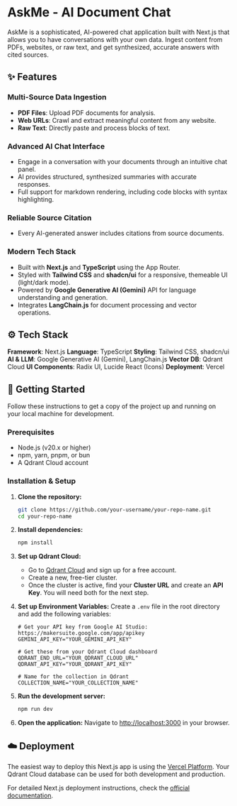 # AskMe - AI Document Chat

AskMe is a sophisticated, AI-powered chat application built with Next.js that allows you to have conversations with your own data. Ingest content from PDFs, websites, or raw text, and get synthesized, accurate answers with cited sources.

## ✨ Features

### Multi-Source Data Ingestion

  - **PDF Files**: Upload PDF documents for analysis.
  - **Web URLs**: Crawl and extract meaningful content from any website.
  - **Raw Text**: Directly paste and process blocks of text.

### Advanced AI Chat Interface

  - Engage in a conversation with your documents through an intuitive chat panel.
  - AI provides structured, synthesized summaries with accurate responses.
  - Full support for markdown rendering, including code blocks with syntax highlighting.

### Reliable Source Citation

  - Every AI-generated answer includes citations from source documents.

### Modern Tech Stack

  - Built with **Next.js** and **TypeScript** using the App Router.
  - Styled with **Tailwind CSS** and **shadcn/ui** for a responsive, themeable UI (light/dark mode).
  - Powered by **Google Generative AI (Gemini)** API for language understanding and generation.
  - Integrates **LangChain.js** for document processing and vector operations.

## ⚙️ Tech Stack

**Framework**: Next.js
**Language**: TypeScript
**Styling**: Tailwind CSS, shadcn/ui
**AI & LLM**: Google Generative AI (Gemini), LangChain.js
**Vector DB**: Qdrant Cloud
**UI Components**: Radix UI, Lucide React (Icons)
**Deployment**: Vercel

## 🚀 Getting Started

Follow these instructions to get a copy of the project up and running on your local machine for development.

### Prerequisites

  - Node.js (v20.x or higher)
  - npm, yarn, pnpm, or bun
  - A Qdrant Cloud account

### Installation & Setup

1.  **Clone the repository:**

    ```bash
    git clone https://github.com/your-username/your-repo-name.git
    cd your-repo-name
    ```

2.  **Install dependencies:**

    ```bash
    npm install
    ```

3.  **Set up Qdrant Cloud:**

      - Go to [Qdrant Cloud](https://cloud.qdrant.io/) and sign up for a free account.
      - Create a new, free-tier cluster.
      - Once the cluster is active, find your **Cluster URL** and create an **API Key**. You will need both for the next step.

4.  **Set up Environment Variables:**
    Create a `.env` file in the root directory and add the following variables:

    ```env
    # Get your API key from Google AI Studio: https://makersuite.google.com/app/apikey
    GEMINI_API_KEY="YOUR_GEMINI_API_KEY"

    # Get these from your Qdrant Cloud dashboard
    QDRANT_END_URL="YOUR_QDRANT_CLOUD_URL"
    QDRANT_API_KEY="YOUR_QDRANT_API_KEY"

    # Name for the collection in Qdrant
    COLLECTION_NAME="YOUR_COLLECTION_NAME"
    ```

5.  **Run the development server:**

    ```bash
    npm run dev
    ```

6.  **Open the application:**
    Navigate to [http://localhost:3000](https://www.google.com/search?q=http://localhost:3000) in your browser.

## ☁️ Deployment

The easiest way to deploy this Next.js app is using the [Vercel Platform](https://vercel.com). Your Qdrant Cloud database can be used for both development and production.

For detailed Next.js deployment instructions, check the [official documentation](https://nextjs.org/docs/deployment).
